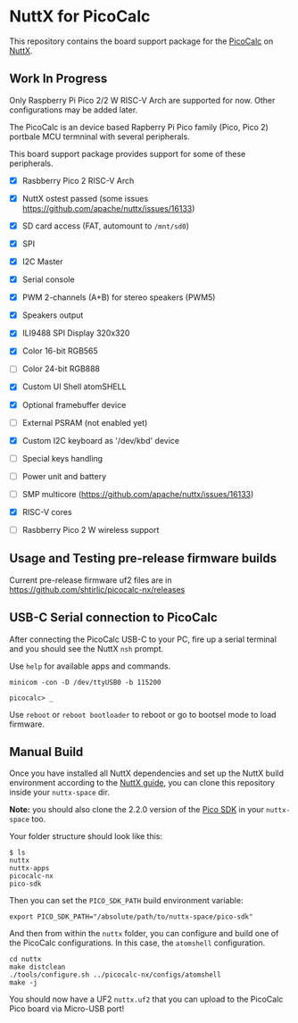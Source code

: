 # NuttX for PicoCalc

This repository contains the board support package for the [PicoCalc][picocalc] on [NuttX][nuttx].

## Work In Progress

Only Raspberry Pi Pico 2/2 W RISC-V Arch are supported for now. Other configurations may be added later.

The PicoCalc is an device based Rapberry Pi Pico family (Pico, Pico 2) portbale MCU termninal with several peripherals.

This board support package provides support for some of these peripherals.

- [x] Rasbberry Pico 2 RISC-V Arch
- [x] NuttX ostest passed (some issues https://github.com/apache/nuttx/issues/16133)
- [x] SD card access (FAT, automount to `/mnt/sd0`)
- [x] SPI
- [x] I2C Master
- [x] Serial console
- [x] PWM 2-channels (A+B) for stereo speakers (PWM5)
- [x] Speakers output
- [x] ILI9488 SPI Display 320x320
- [x] Color 16-bit RGB565
- [ ] Color 24-bit RGB888
- [x] Custom UI Shell atomSHELL
- [x] Optional framebuffer device
- [ ] External PSRAM (not enabled yet)
- [x] Custom I2C keyboard as '/dev/kbd' device
- [ ] Special keys handling
- [ ] Power unit and battery
- [ ] SMP multicore (https://github.com/apache/nuttx/issues/16133)
- [x] RISC-V cores
- [ ] Rasbberry Pico 2 W wireless support


## Usage and Testing pre-release firmware builds

Current pre-release firmware uf2 files are in https://github.com/shtirlic/picocalc-nx/releases

## USB-C Serial connection to PicoCalc

After connecting the PicoCalc USB-C to your PC, fire up a serial terminal and you should see the NuttX `nsh` prompt.

Use `help` for available apps and commands.

```console
minicom -con -D /dev/ttyUSB0 -b 115200
```

```console
picocalc> _
```
Use `reboot` or `reboot bootloader` to reboot or go to bootsel mode to load firmware.


## Manual Build

Once you have installed all NuttX dependencies and set up the NuttX build environment according to the [NuttX guide][nx-install], you can clone this repository inside your `nuttx-space` dir.

**Note:** you should also clone the 2.2.0 version of the [Pico SDK][pico-sdk] in your `nuttx-space` too.

Your folder structure should look like this:

```console
$ ls
nuttx
nuttx-apps
picocalc-nx
pico-sdk
```

Then you can set the `PICO_SDK_PATH` build environment variable:

```console
export PICO_SDK_PATH="/absolute/path/to/nuttx-space/pico-sdk"
```

And then from within the `nuttx` folder, you can configure and build one of the PicoCalc configurations. In this case, the
`atomshell` configuration.

```console
cd nuttx
make distclean
./tools/configure.sh ../picocalc-nx/configs/atomshell
make -j
```

You should now have a UF2 `nuttx.uf2` that you can upload to the PicoCalc Pico board via Micro-USB port!

[picocalc]: https://github.com/clockworkpi/PicoCalc
[pico-sdk]: https://github.com/raspberrypi/pico-sdk
[nx-install]: https://nuttx.apache.org/docs/latest/quickstart/install.html
[nuttx]: https://nuttx.apache.org/
